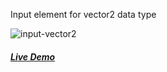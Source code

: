 Input element for vector2 data type

![input-vector2](https://arodic.github.com/input-vector2/preview.png "input-vector2")

##### [Live Demo](http://arodic.github.com/input-vector2/)
